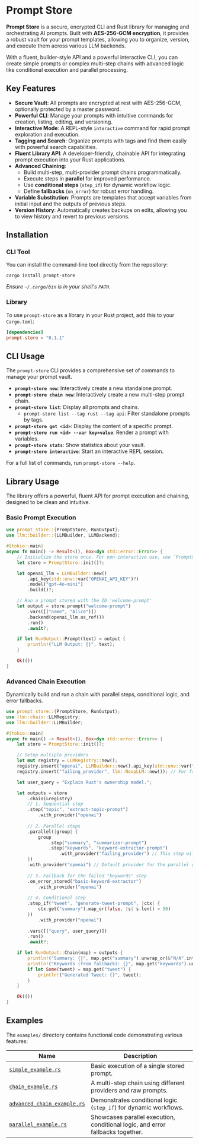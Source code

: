 # Prompt Store

**Prompt Store** is a secure, encrypted CLI and Rust library for managing and orchestrating AI prompts. Built with **AES-256-GCM encryption**, it provides a robust vault for your prompt templates, allowing you to organize, version, and execute them across various LLM backends.

With a fluent, builder-style API and a powerful interactive CLI, you can create simple prompts or complex multi-step chains with advanced logic like conditional execution and parallel processing.

## Key Features

  - **Secure Vault**: All prompts are encrypted at rest with AES-256-GCM, optionally protected by a master password.
  - **Powerful CLI**: Manage your prompts with intuitive commands for creation, listing, editing, and versioning.
  - **Interactive Mode**: A REPL-style `interactive` command for rapid prompt exploration and execution.
  - **Tagging and Search**: Organize prompts with tags and find them easily with powerful search capabilities.
  - **Fluent Library API**: A developer-friendly, chainable API for integrating prompt execution into your Rust applications.
  - **Advanced Chaining**:
      - Build multi-step, multi-provider prompt chains programmatically.
      - Execute steps in **parallel** for improved performance.
      - Use **conditional steps** (`step_if`) for dynamic workflow logic.
      - Define **fallbacks** (`on_error`) for robust error handling.
  - **Variable Substitution**: Prompts are templates that accept variables from initial input and the outputs of previous steps.
  - **Version History**: Automatically creates backups on edits, allowing you to view history and revert to previous versions.

## Installation

### CLI Tool

You can install the command-line tool directly from the repository:

```shell
cargo install prompt-store
```

*Ensure `~/.cargo/bin` is in your shell's `PATH`.*

### Library

To use `prompt-store` as a library in your Rust project, add this to your `Cargo.toml`:

```toml
[dependencies]
prompt-store = "0.1.1"
```

## CLI Usage

The `prompt-store` CLI provides a comprehensive set of commands to manage your prompt vault.

  - **`prompt-store new`**: Interactively create a new standalone prompt.
  - **`prompt-store chain new`**: Interactively create a new multi-step prompt chain.
  - **`prompt-store list`**: Display all prompts and chains.
      - `prompt-store list --tag rust --tag api`: Filter standalone prompts by tags.
  - **`prompt-store get <id>`**: Display the content of a specific prompt.
  - **`prompt-store run <id> --var key=value`**: Render a prompt with variables.
  - **`prompt-store stats`**: Show statistics about your vault.
  - **`prompt-store interactive`**: Start an interactive REPL session.

For a full list of commands, run `prompt-store --help`.

## Library Usage

The library offers a powerful, fluent API for prompt execution and chaining, designed to be clean and intuitive.

### Basic Prompt Execution

```rust
use prompt_store::{PromptStore, RunOutput};
use llm::builder::{LLMBuilder, LLMBackend};

#[tokio::main]
async fn main() -> Result<(), Box<dyn std::error::Error>> {
    // Initialize the store once. For non-interactive use, see `PromptStore::with_password()`.
    let store = PromptStore::init()?;

    let openai_llm = LLMBuilder::new()
        .api_key(std::env::var("OPENAI_API_KEY")?)
        .model("gpt-4o-mini")
        .build()?;

    // Run a prompt stored with the ID 'welcome-prompt'
    let output = store.prompt("welcome-prompt")
        .vars([("name", "Alice")])
        .backend(openai_llm.as_ref())
        .run()
        .await?;

    if let RunOutput::Prompt(text) = output {
        println!("LLM Output: {}", text);
    }

    Ok(())
}
```

### Advanced Chain Execution

Dynamically build and run a chain with parallel steps, conditional logic, and error fallbacks.

```rust
use prompt_store::{PromptStore, RunOutput};
use llm::chain::LLMRegistry;
use llm::builder::LLMBuilder;

#[tokio::main]
async fn main() -> Result<(), Box<dyn std::error::Error>> {
    let store = PromptStore::init()?;

    // Setup multiple providers
    let mut registry = LLMRegistry::new();
    registry.insert("openai", LLMBuilder::new().api_key(std::env::var("OPENAI_API_KEY")?).build()?);
    registry.insert("failing_provider", llm::NoopLLM::new()); // For fallback demo

    let user_query = "Explain Rust's ownership model.";

    let outputs = store
        .chain(&registry)
        // 1. Sequential step
        .step("topic", "extract-topic-prompt")
            .with_provider("openai")
        
        // 2. Parallel steps
        .parallel(|group| {
            group
                .step("summary", "summarizer-prompt")
                .step("keywords", "keyword-extractor-prompt")
                    .with_provider("failing_provider") // This step will fail
        })
        .with_provider("openai") // Default provider for the parallel group
        
        // 3. Fallback for the failed "keywords" step
        .on_error_stored("basic-keyword-extractor")
            .with_provider("openai")
        
        // 4. Conditional step
        .step_if("tweet", "generate-tweet-prompt", |ctx| {
            ctx.get("summary").map_or(false, |s| s.len() > 50)
        })
            .with_provider("openai")
        
        .vars([("query", user_query)])
        .run()
        .await?;

    if let RunOutput::Chain(map) = outputs {
        println!("Summary: {}", map.get("summary").unwrap_or(&"N/A".into()));
        println!("Keywords (from fallback): {}", map.get("keywords").unwrap_or(&"N/A".into()));
        if let Some(tweet) = map.get("tweet") {
            println!("Generated Tweet: {}", tweet);
        }
    }

    Ok(())
}
```

## Examples

The `examples/` directory contains functional code demonstrating various features:

| Name                                       | Description                                                                 |
| ------------------------------------------ | --------------------------------------------------------------------------- |
| [`simple_example.rs`](examples/simple_example.rs)             | Basic execution of a single stored prompt.                                  |
| [`chain_example.rs`](examples/chain_example.rs)               | A multi-step chain using different providers and raw prompts.               |
| [`advanced_chain_example.rs`](examples/advanced_chain_example.rs) | Demonstrates conditional logic (`step_if`) for dynamic workflows.           |
| [`parallel_example.rs`](examples/parallel_example.rs)           | Showcases parallel execution, conditional logic, and error fallbacks together. |